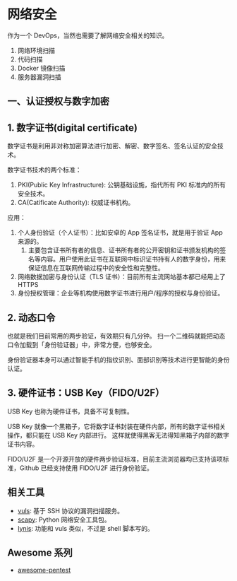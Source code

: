 # 网络安全

作为一个 DevOps，当然也需要了解网络安全相关的知识。

1. 网络环境扫描
2. 代码扫描
3. Docker 镜像扫描
4. 服务器漏洞扫描

## 一、认证授权与数字加密

## 1. 数字证书(digital certificate)

数字证书是利用非对称加密算法进行加密、解密、数字签名、签名认证的安全技术。

数字证书技术的两个标准：

1. PKI(Public Key Infrastructure): 公钥基础设施，指代所有 PKI 标准内的所有安全技术。
2. CA(Catificate Authority): 权威证书机构。

应用：

1. 个人身份验证（个人证书）：比如安卓的 App 签名证书，就是用于验证 App 来源的。
   1. 主要包含证书所有者的信息、证书所有者的公开密钥和证书颁发机构的签名等内容。用户使用此证书在互联网中标识证书持有人的数字身份，用来保证信息在互联网传输过程中的安全性和完整性。
2. 网络数据加密与身份认证（TLS 证书）：目前所有主流网站基本都已经用上了 HTTPS
3. 身份授权管理：企业等机构使用数字证书进行用户/程序的授权与身份验证。

## 2. 动态口令

也就是我们目前常用的两步验证，有效期只有几分钟。
扫一个二维码就能把动态口令加载到「身份验证器」中，非常方便，也够安全。

身份验证器本身可以通过智能手机的指纹识别、面部识别等技术进行更智能的身份认证。

## 3. 硬件证书：USB Key（FIDO/U2F）

USB Key 也称为硬件证书，具备不可复制性。

USB Key 就像一个黑箱子，它将数字证书封装在硬件内部，所有的数字证书相关操作，都只能在 USB Key 内部进行。
这样就使得黑客无法得知黑箱子内部的数字证书内容。

FIDO/U2F 是一个开源开放的硬件两步验证标准，目前主流浏览器均已支持该项标准，Github 已经支持使用 FIDO/U2F 进行身份验证。

## 相关工具

- [vuls](https://github.com/future-architect/vuls): 基于 SSH 协议的漏洞扫描服务。
- [scapy](https://github.com/secdev/scapy/): Python 网络安全工具包。
- [lynis](https://github.com/CISOfy/lynis): 功能和 vuls 类似，不过是 shell 脚本写的。

## Awesome 系列

- [awesome-pentest](https://github.com/enaqx/awesome-pentest)

